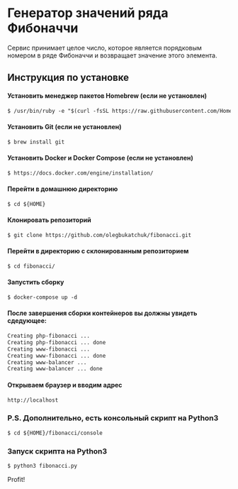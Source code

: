 # Генератор значений ряда Фибоначчи

Сервис принимает целое число, которое является порядковым номером в ряде Фибоначчи и возвращает значение этого элемента.

## Инструкция по установке

#### Установить менеджер пакетов Homebrew (если не установлен)
```markdown
$ /usr/bin/ruby -e "$(curl -fsSL https://raw.githubusercontent.com/Homebrew/install/master/install)"
```
#### Установить Git (если не установлен)
```markdown
$ brew install git
```
#### Установить Docker и Docker Compose (если не установлен)
```markdown
$ https://docs.docker.com/engine/installation/
```
#### Перейти в домашнюю директорию
```markdown
$ cd ${HOME}
```
#### Клонировать репозиторий
```markdown
$ git clone https://github.com/olegbukatchuk/fibonacci.git
```
#### Перейти в директорию с склонированным репозиторием
```markdown
$ cd fibonacci/
```
#### Запустить сборку
```markdown
$ docker-compose up -d
```
#### После завершения сборки контейнеров вы должны увидеть сдедующее:
```markdown
Creating php-fibonacci ...
Creating php-fibonacci ... done
Creating www-fibonacci ... 
Creating www-fibonacci ... done
Creating www-balancer ... 
Creating www-balancer ... done
```
#### Открываем браузер и вводим адрес
```markdown
http://localhost
```
### P.S. Дополнительно, есть консольный скрипт на Python3
```markdown
$ cd ${HOME}/fibonacci/console
```
### Запуск скрипта на Python3
```markdown
$ python3 fibonacci.py
```
Profit!